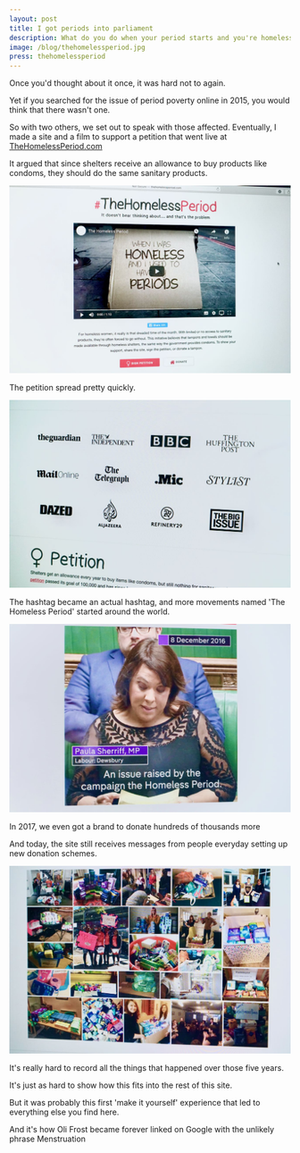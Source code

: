 ```yaml
---
layout: post
title: I got periods into parliament
description: What do you do when your period starts and you're homeless?
image: /blog/thehomelessperiod.jpg
press: thehomelessperiod
---
```


Once you'd thought about it once, it was hard not to again.

Yet if you searched for the issue of period poverty online in 2015, you would think that there wasn't one.

So with two others, we set out to speak with those affected. Eventually, I made a site and a film to support a petition that went live at [TheHomelessPeriod.com](http://TheHomelessPeriod.com)

It argued that since shelters receive an allowance to buy products like condoms, they should do the same sanitary products.

![](/blog/thehomelessperiod-1.jpeg)

The petition spread pretty quickly.

![](/blog/thehomelessperiod-3.jpeg)

The hashtag became an actual hashtag, and more movements named 'The Homeless Period' started around the world.

![](/blog/thehomelessperiod-2.jpeg)

In 2017, we even got a brand to donate hundreds of thousands more

And today, the site still receives messages from people everyday setting up new donation schemes.

![](/blog/thehomelessperiod-4.jpeg)

It's really hard to record all the things that happened over those five years.

It's just as hard to show how this fits into the rest of this site.

But it was probably this first 'make it yourself' experience that led to everything else you find here.

And it's how Oli Frost became forever linked on Google with the unlikely phrase Menstruation
